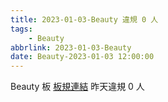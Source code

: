 ```yaml
---
title: 2023-01-03-Beauty 違規 0 人
tags:
    - Beauty
abbrlink: 2023-01-03-Beauty
date: Beauty-2023-01-03 12:00:00
---
```

Beauty 板 [板規連結](https://www.ptt.cc/bbs/Beauty/M.1630069980.A.84B.html)
昨天違規 0 人
